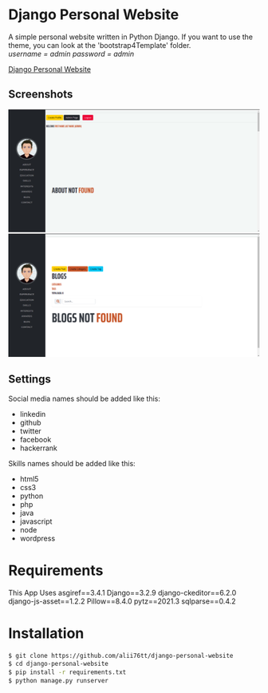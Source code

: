 # Django Personal Website
A simple personal website written in Python Django. If you want to use the theme, you can look at the 'bootstrap4Template' folder.
<br/>
*username = admin*
*password = admin*

[Django Personal Website](https://iltoxzero.pythonanywhere.com/)

## Screenshots
![1](/images/image1.png)
![2](/images/image2.png)

## Settings
Social media names should be added like this:
<br/>
* linkedin 
* github
* twitter
* facebook
* hackerrank

Skills names should be added like this:
<br/>
* html5 
* css3
* python
* php
* java
* javascript
* node
* wordpress

# Requirements
This App Uses asgiref==3.4.1
Django==3.2.9
django-ckeditor==6.2.0
django-js-asset==1.2.2
Pillow==8.4.0
pytz==2021.3
sqlparse==0.4.2

# Installation

```sh
$ git clone https://github.com/alii76tt/django-personal-website
$ cd django-personal-website
$ pip install -r requirements.txt
$ python manage.py runserver
```